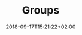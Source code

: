 ---
date: 2018-09-17T15:21:22+02:00
title: Groups
description: Groups in the platform.
weight: 3
---